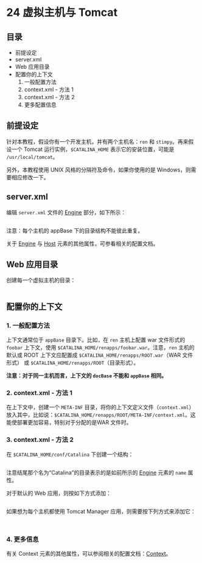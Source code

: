 # 24 虚拟主机与 Tomcat  


## 目录  

- 前提设定  
- server.xml
- Web 应用目录  
- 配置你的上下文  
	1. 一般配置方法  
	2. context.xml - 方法 1  
	3. context.xml - 方法 2  
	4. 更多配置信息     


## 前提设定

针对本教程，假设你有一个开发主机，并有两个主机名：`ren` 和 `stimpy`。再来假设一个 Tomcat 运行实例，`$CATALINA_HOME` 表示它的安装位置，可能是 `/usr/local/tomcat`。   

另外，本教程使用 UNIX 风格的分隔符及命令，如果你使用的是 Windows，则需要相应修改一下。   

## server.xml  

编辑 `server.xml` 文件的 [Engine](http://tomcat.apache.org/tomcat-8.0-doc/config/engine.html) 部分，如下所示：  

```   

```        

注意：每个主机的 appBase 下的目录结构不能彼此重复。   

关于 [Engine](http://tomcat.apache.org/tomcat-8.0-doc/config/engine.html) 与 [Host](http://tomcat.apache.org/tomcat-8.0-doc/config/host.html) 元素的其他属性，可参看相关的配置文档。     



## Web 应用目录  

创建每一个虚拟主机的目录：  

```   

```        

## 配置你的上下文  

### 1. 一般配置方法  

上下文通常位于 `appBase` 目录下。比如，在 `ren` 主机上配置 war 文件形式的 `foobar` 上下文，使用 `$CATALINA_HOME/renapps/foobar.war`。注意，`ren` 主机的默认或 ROOT 上下文应配置成 `$CATALINA_HOME/renapps/ROOT.war`（WAR 文件形式） 或 `$CATALINA_HOME/renapps/ROOT`（目录形式）。   

**注意：对于同一主机而言，上下文的 `docBase` 不能和 `appBase` 相同。**  

### 2. context.xml - 方法 1

在上下文中，创建一个 `META-INF` 目录，将你的上下文定义文件（`context.xml`）放入其中，比如说：`$CATALINA_HOME/renapps/ROOT/META-INF/context.xml`。这能使部署更加容易，特别对于分配的是WAR 文件时。  

### 3. context.xml - 方法 2

在 `$CATALINA_HOME/conf/Catalina` 下创建一个结构：  


```   

```  

注意结尾那个名为“Catalina”的目录表示的是如前所示的 [Engine](http://tomcat.apache.org/tomcat-8.0-doc/config/engine.html) 元素的 `name` 属性。  

对于默认的 Web 应用，则按如下方式添加：    

```  

```   

如果想为每个主机都使用 Tomcat Manager 应用，则需要按下列方式来添加它：   

```    


```


### 4. 更多信息  

有关 Context 元素的其他属性，可以参阅相关的配置文档：[Context](http://tomcat.apache.org/tomcat-8.0-doc/config/context.html)。  













